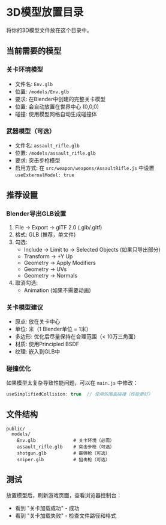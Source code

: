 # 3D模型放置目录

将你的3D模型文件放在这个目录中。

## 当前需要的模型

### 关卡环境模型
- 文件名: `Env.glb`
- 位置: `/models/Env.glb`
- 要求: 在Blender中创建的完整关卡模型
- 位置: 会自动放置在世界中心 (0,0,0)
- 碰撞: 使用模型网格自动生成碰撞体

### 武器模型（可选）
- 文件名: `assault_rifle.glb`
- 位置: `/models/assault_rifle.glb`
- 要求: 突击步枪模型
- 启用方式: 在 `src/weapon/weapons/AssaultRifle.js` 中设置 `useExternalModel: true`

## 推荐设置

### Blender导出GLB设置
1. File → Export → glTF 2.0 (.glb/.gltf)
2. 格式: GLB (推荐，单文件)
3. 勾选:
   - Include → Limit to → Selected Objects (如果只导出部分)
   - Transform → +Y Up
   - Geometry → Apply Modifiers
   - Geometry → UVs
   - Geometry → Normals
4. 取消勾选:
   - Animation (如果不需要动画)

### 关卡模型建议
- 原点: 放在关卡中心
- 单位: 米（1 Blender单位 = 1米）
- 多边形: 优化后尽量保持在合理范围（< 10万三角面）
- 材质: 使用Principled BSDF
- 纹理: 嵌入到GLB中

### 碰撞优化
如果模型太复杂导致性能问题，可以在 `main.js` 中修改：
```javascript
useSimplifiedCollision: true  // 使用包围盒碰撞（性能更好）
```

## 文件结构
```
public/
  models/
    Env.glb              # 关卡环境（必需）
    assault_rifle.glb    # 突击步枪（可选）
    shotgun.glb          # 霰弹枪（可选）
    sniper.glb           # 狙击枪（可选）
```

## 测试
放置模型后，刷新游戏页面，查看浏览器控制台：
- 看到 "关卡加载成功" - 成功
- 看到 "关卡加载失败" - 检查文件路径和格式

